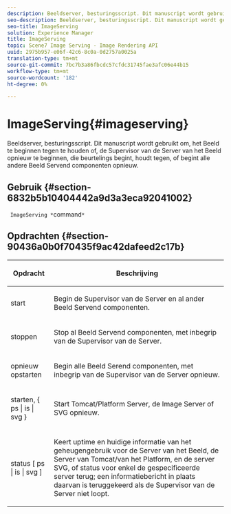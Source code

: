 ```yaml
---
description: Beeldserver, besturingsscript. Dit manuscript wordt gebruikt om, het Beeld te beginnen tegen te houden of, de Supervisor van de Server van het Beeld opnieuw te beginnen, die beurtelings begint, houdt tegen, of begint alle andere Beeld Servend componenten opnieuw.
seo-description: Beeldserver, besturingsscript. Dit manuscript wordt gebruikt om, het Beeld te beginnen tegen te houden of, de Supervisor van de Server van het Beeld opnieuw te beginnen, die beurtelings begint, houdt tegen, of begint alle andere Beeld Servend componenten opnieuw.
seo-title: ImageServing
solution: Experience Manager
title: ImageServing
topic: Scene7 Image Serving - Image Rendering API
uuid: 2975b957-e06f-42c6-8c0a-0d2757a0025a
translation-type: tm+mt
source-git-commit: 7bc7b3a86fbcdc57cfdc31745fae3afc06e44b15
workflow-type: tm+mt
source-wordcount: '182'
ht-degree: 0%

---
```



# ImageServing{#imageserving}

Beeldserver, besturingsscript. Dit manuscript wordt gebruikt om, het Beeld te beginnen tegen te houden of, de Supervisor van de Server van het Beeld opnieuw te beginnen, die beurtelings begint, houdt tegen, of begint alle andere Beeld Servend componenten opnieuw.

## Gebruik {#section-6832b5b10404442a9d3a3eca92041002}

` ImageServing *`command`*`

## Opdrachten {#section-90436a0b0f70435f9ac42dafeed2c17b}

<table id="table_692C6A043F9747C88929FF20373EC88C"> 
 <thead> 
  <tr> 
   <th colname="col1" class="entry"> <p>Opdracht </p> </th> 
   <th colname="col2" class="entry"> <p>Beschrijving </p> </th> 
  </tr> 
 </thead>
 <tbody> 
  <tr> 
   <td colname="col1"> <p> <span class="codeph"> start  </span> </p> </td> 
   <td colname="col2"> <p> Begin de Supervisor van de Server en al ander Beeld Servend componenten. </p> </td> 
  </tr> 
  <tr> 
   <td colname="col1"> <p> <span class="codeph"> stoppen  </span> </p> </td> 
   <td colname="col2"> <p> Stop al Beeld Servend componenten, met inbegrip van de Supervisor van de Server. </p> </td> 
  </tr> 
  <tr> 
   <td colname="col1"> <p> <span class="codeph"> opnieuw opstarten  </span> </p> </td> 
   <td colname="col2"> <p>Begin alle Beeld Serend componenten, met inbegrip van de Supervisor van de Server opnieuw. </p> </td> 
  </tr> 
  <tr> 
   <td colname="col1"> <p> <span class="codeph"> starten, { ps | is | svg }  </span> </p> </td> 
   <td colname="col2"> <p> Start Tomcat/Platform Server, de Image Server of SVG opnieuw. </p> </td> 
  </tr> 
  <tr> 
   <td colname="col1"> <p> <span class="codeph"> status [ ps | is | svg ]  </span> </p> </td> 
   <td colname="col2"> <p>Keert uptime en huidige informatie van het geheugengebruik voor de Server van het Beeld, de Server van Tomcat/van het Platform, en de server SVG, of status voor enkel de gespecificeerde server terug; een informatiebericht in plaats daarvan is teruggekeerd als de Supervisor van de Server niet loopt. </p> </td> 
  </tr> 
 </tbody> 
</table>

